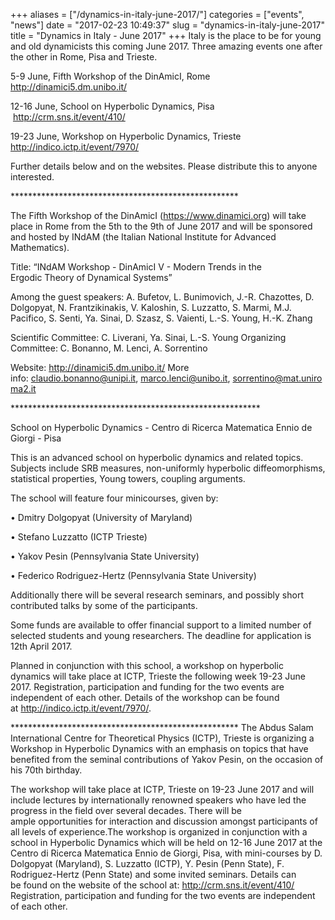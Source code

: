+++
aliases = ["/dynamics-in-italy-june-2017/"]
categories = ["events", "news"]
date = "2017-02-23 10:49:37"
slug = "dynamics-in-italy-june-2017"
title = "Dynamics in Italy - June 2017"
+++
Italy is the place to be for young and old dynamicists this coming June
2017. Three amazing events one after the other in Rome, Pisa and
Trieste.

<div>

5-9 June, Fifth Workshop of the DinAmicI, Rome
<http://dinamici5.dm.unibo.it/>

</div>

<div>

12-16 June, School on Hyperbolic Dynamics, Pisa
 <http://crm.sns.it/event/410/>

</div>

<div>

19-23 June, Workshop on Hyperbolic Dynamics, Trieste
<http://indico.ictp.it/event/7970/>

</div>

<div>

</div>

<div>

Further details below and on the websites. Please distribute this to
anyone interested.

</div>

<div>

\*\*\*\*\*\*\*\*\*\*\*\*\*\*\*\*\*\*\*\*\*\*\*\*\*\*\*\*\*\*\*\*\*\*\*\*\*\*\*\*\*\*\*\*\*\*\*\*\*\*\*\*

</div>

<div>

The Fifth Workshop of the DinAmicI (<https://www.dinamici.org>)
will take place in Rome from the 5th to the 9th of June 2017 and will
be sponsored and hosted by INdAM (the Italian National Institute
for Advanced Mathematics).

Title: “INdAM Workshop - DinAmicI V - Modern Trends in the
Ergodic Theory of Dynamical Systems”

Among the guest speakers: A. Bufetov, L. Bunimovich, J.-R. Chazottes, D.
Dolgopyat, N. Frantzikinakis, V. Kaloshin, S. Luzzatto, S. Marmi, M.J.
Pacifico, S. Senti, Ya. Sinai, D. Szasz, S. Vaienti, L.-S. Young,
H.-K. Zhang

Scientific Committee: C. Liverani, Ya. Sinai, L.-S. Young Organizing
Committee: C. Bonanno, M. Lenci, A. Sorrentino

Website: <http://dinamici5.dm.unibo.it/> More
info: <claudio.bonanno@unipi.it>, <marco.lenci@unibo.it>, <sorrentino@mat.uniroma2.it>

</div>

<div>

\*\*\*\*\*\*\*\*\*\*\*\*\*\*\*\*\*\*\*\*\*\*\*\*\*\*\*\*\*\*\*\*\*\*\*\*\*\*\*\*\*\*\*\*\*\*\*\*\*\*\*\*\*\*\*\*\*

</div>

<div>

School on Hyperbolic Dynamics - Centro di Ricerca Matematica Ennio de
Giorgi - Pisa

</div>

<div>

</div>

<div>

This is an advanced school on hyperbolic dynamics and related topics.
Subjects include SRB measures, non-uniformly hyperbolic diffeomorphisms,
statistical properties, Young towers, coupling arguments.

The school will feature four minicourses, given by:

<div>

• Dmitry Dolgopyat (University of Maryland)

</div>

<div>

• Stefano Luzzatto (ICTP Trieste)

</div>

<div>

• Yakov Pesin (Pennsylvania State University)

</div>

<div>

• Federico Rodriguez-Hertz (Pennsylvania State University)

</div>

Additionally there will be several research seminars, and possibly short
contributed talks by some of the participants.

Some funds are available to offer financial support to a limited number
of selected students and young researchers. The deadline for application
is 12th April 2017.

Planned in conjunction with this school, a workshop on hyperbolic
dynamics will take place at ICTP, Trieste the following week 19-23 June
2017. Registration, participation and funding for the two events are
independent of each other. Details of the workshop can be found
at <http://indico.ictp.it/event/7970/>.

\*\*\*\*\*\*\*\*\*\*\*\*\*\*\*\*\*\*\*\*\*\*\*\*\*\*\*\*\*\*\*\*\*\*\*\*\*\*\*\*\*\*\*\*\*\*\*\*\*\*\*\*
The Abdus Salam International Centre for Theoretical Physics (ICTP),
Trieste is organizing a Workshop in Hyperbolic Dynamics with an emphasis
on topics that have benefited from the seminal contributions of
Yakov Pesin, on the occasion of his 70th birthday.

<div>

<div>

<div>

<div>

The workshop will take place at ICTP, Trieste on 19-23 June 2017 and
will include lectures by internationally renowned speakers who have led
the progress in the field over several decades. There will be
ample opportunities for interaction and discussion amongst participants
of all levels of experience.The workshop is organized in conjunction
with a school in Hyperbolic Dynamics which will be held on 12-16
June 2017 at the Centro di Ricerca Matematica Ennio de Giorgi, Pisa,
with mini-courses by D. Dolgopyat (Maryland), S. Luzzatto (ICTP), Y.
Pesin (Penn State), F. Rodriguez-Hertz (Penn State) and some invited
seminars. Details can be found on the website of the school
at: <http://crm.sns.it/event/410/> Registration, participation and
funding for the two events are independent of each other.

</div>

</div>

</div>

</div>

</div>
